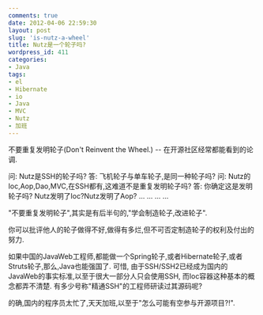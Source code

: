 ```yaml
---
comments: true
date: 2012-04-06 22:59:30
layout: post
slug: 'is-nutz-a-wheel'
title: Nutz是一个轮子吗?
wordpress_id: 411
categories:
- Java
tags:
- el
- Hibernate
- io
- Java
- MVC
- Nutz
- 加班
---
```


不要重复发明轮子(Don't Reinvent the Wheel.) -- 在开源社区经常都能看到的论调.


问: Nutz是SSH的轮子吗?
答: 飞机轮子与单车轮子,是同一种轮子吗?
问: Nutz的Ioc,Aop,Dao,MVC,在SSH都有,这难道不是重复发明轮子吗?
答: 你确定这是发明轮子吗? Nutz发明了Ioc?Nutz发明了Aop?
... ...
... ...


"不要重复发明轮子",其实是有后半句的,"学会制造轮子,改进轮子".

你可以批评他人的轮子做得不好,做得有多烂,但不可否定制造轮子的权利及付出的努力.


如果中国的JavaWeb工程师,都能做一个Spring轮子,或者Hibernate轮子,或者Struts轮子,那么,Java也能强国了.
可惜, 由于SSH/SSH2已经成为国内的JavaWeb的事实标准,以至于很大一部分人只会使用SSH, 而Ioc容器这种基本的概念都弄不清楚. 有多少号称"精通SSH"的工程师研读过其源码呢?


的确,国内的程序员太忙了,天天加班,以至于"怎么可能有空参与开源项目?!".
